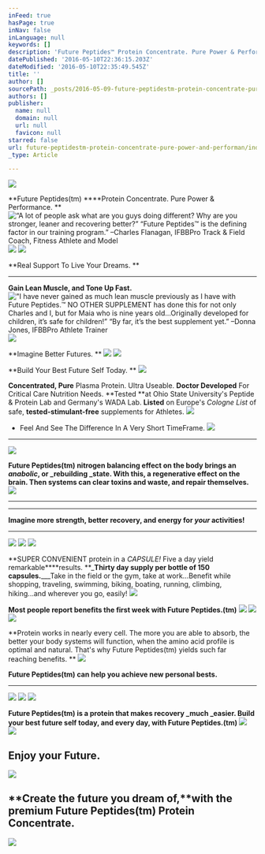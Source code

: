 ```yaml
---
inFeed: true
hasPage: true
inNav: false
inLanguage: null
keywords: []
description: 'Future Peptides™ Protein Concentrate. Pure Power & Performance. '
datePublished: '2016-05-10T22:36:15.203Z'
dateModified: '2016-05-10T22:35:49.545Z'
title: ''
author: []
sourcePath: _posts/2016-05-09-future-peptidestm-protein-concentrate-pure-power-and-performan.md
authors: []
publisher:
  name: null
  domain: null
  url: null
  favicon: null
starred: false
url: future-peptidestm-protein-concentrate-pure-power-and-performan/index.html
_type: Article

---
```

![](https://the-grid-user-content.s3-us-west-2.amazonaws.com/753a3931-3bcf-4483-9610-1bf921d19d45.jpg)

**Future Peptides(tm) ****Protein Concentrate. Pure Power & Performance. **
![“A lot of people ask what are you guys doing different? Why are you stronger, leaner and recovering better?”   “Future Peptides™ is the defining factor in our training program.”   –Charles Flanagan, IFBBPro Track & Field Coach, Fitness Athlete and Model   ](https://s3-us-west-2.amazonaws.com/the-grid-img/p/39dde58368ad9dfc10f4ed7e7925ba7c139123a8.jpg)
![](https://the-grid-user-content.s3-us-west-2.amazonaws.com/54445b8f-d591-46dd-b636-4d0ebc312751.jpg)
![](https://the-grid-user-content.s3-us-west-2.amazonaws.com/cd8c91bf-a5b9-4d71-899d-7f401cdf76a0.jpg)

**Real Support To Live Your Dreams. **

****

**Gain Lean Muscle, and Tone Up Fast.**
!["I have never gained as much lean muscle previously as I have with Future Peptides.™ NO OTHER SUPPLEMENT has done this for not only Charles and I, but for Maia who is nine years old…Originally developed for children, it’s safe for children!”  “By far, it’s the best supplement yet.”  –Donna Jones, IFBBPro Athlete Trainer](https://the-grid-user-content.s3-us-west-2.amazonaws.com/be76a7f7-46c1-412b-a283-c5028dd42296.jpg)
![](https://the-grid-user-content.s3-us-west-2.amazonaws.com/a14c2da5-ca84-444d-892c-8f96035a6850.jpg)

**Imagine Better Futures. **
![](https://the-grid-user-content.s3-us-west-2.amazonaws.com/5c525cc1-db32-4573-872b-355171d1f591.jpg)
![](https://the-grid-user-content.s3-us-west-2.amazonaws.com/b9bcc551-dabc-4fc6-bcf0-e18fa5cd2c0d.jpg)

**Build Your Best Future Self Today. **
![](https://the-grid-user-content.s3-us-west-2.amazonaws.com/a6eddc4a-35da-4964-867d-77084d338c47.jpg)

**Concentrated, Pure** Plasma Protein. Ultra Useable. **Doctor Developed** For Critical Care Nutrition Needs. **Tested **at Ohio State University's Peptide & Protein Lab and Germany's WADA Lab. **Listed** on Europe's _Cologne List_ of safe, **tested-stimulant-free** supplements for Athletes.
![](https://the-grid-user-content.s3-us-west-2.amazonaws.com/f84bfcaf-98fc-473e-9c7a-a6392e181eef.jpg)

* Feel And See The Difference In A Very Short TimeFrame.
![](https://the-grid-user-content.s3-us-west-2.amazonaws.com/3f4a3568-b8ae-451c-909c-698db941ef8e.jpg)

****
![](https://the-grid-user-content.s3-us-west-2.amazonaws.com/7cc75b24-6cb2-48e3-b9b8-1343ecb5eaf1.jpg)

**Future Peptides(tm) nitrogen balancing effect on the body brings an _anabolic_, or _rebuilding _state. With this, a regenerative effect on the brain. Then systems can clear toxins and waste, and repair themselves.**
![](https://the-grid-user-content.s3-us-west-2.amazonaws.com/18a5991a-1d1f-43c5-9fc3-00e2aa7ddbae.jpg)

****

****

**Imagine more strength, better recovery, and energy for _your_ activities!**

************
![](https://the-grid-user-content.s3-us-west-2.amazonaws.com/49833a33-9afe-4e8e-94cf-489eaf09e4c1.jpg)
![](https://the-grid-user-content.s3-us-west-2.amazonaws.com/61480531-6ab8-46df-bb7c-a04c8902b7ab.jpg)
![](https://the-grid-user-content.s3-us-west-2.amazonaws.com/55b841a1-8369-4eb0-8138-130370c7e2ca.jpg)

**SUPER CONVENIENT protein in a _CAPSULE!_ Five a day yield remarkable****results. **_**Thirty day supply per bottle of 150 capsules.**___Take in the field or the gym, take at work...Benefit while shopping, traveling, swimming, biking, boating, running, climbing, hiking...and wherever you go, easily!
![](https://the-grid-user-content.s3-us-west-2.amazonaws.com/b3b24040-001d-4162-af53-fcc714d475a7.jpg)

**Most people report benefits the first week with Future Peptides.(tm)**
![](https://the-grid-user-content.s3-us-west-2.amazonaws.com/8fa4e73b-06cb-4775-8529-4daa5a421e65.jpg)
![](https://the-grid-user-content.s3-us-west-2.amazonaws.com/225ac750-6e62-4209-a6df-b5f9024c0ae5.jpg)
![](https://the-grid-user-content.s3-us-west-2.amazonaws.com/1b2770e0-4352-418c-a5c2-ad5483788ce7.jpg)

**Protein works in nearly every cell. The more you are able to absorb, the better your body systems will function, when the amino acid profile is optimal and natural. That's why Future Peptides(tm) yields such far reaching benefits. **
![](https://the-grid-user-content.s3-us-west-2.amazonaws.com/68026ae8-e740-45cf-8f5b-c6f9fc4da081.jpg)

**Future Peptides(tm) can help you achieve new personal bests.**

****
![](https://the-grid-user-content.s3-us-west-2.amazonaws.com/fb8db2cb-5558-4946-bbeb-75b047e0711b.jpg)
![](https://the-grid-user-content.s3-us-west-2.amazonaws.com/a65ab9c1-33bc-4c30-ac51-85f85d1dae5f.jpg)
![](https://the-grid-user-content.s3-us-west-2.amazonaws.com/20b28060-0a2a-4f88-a0a6-d661208fe208.jpg)

**Future Peptides(tm) is a protein that makes recovery _much _easier. ****Build your best future self today, and every day, with Future Peptides.(tm)******
![](https://the-grid-user-content.s3-us-west-2.amazonaws.com/9fad33db-0b73-4899-ae24-66fc76614bc0.jpg)
![](https://the-grid-user-content.s3-us-west-2.amazonaws.com/f7b6bf38-c0fb-4f91-884e-7aa6085d2bd6.jpg)

## Enjoy your Future.
![](https://the-grid-user-content.s3-us-west-2.amazonaws.com/73ea65ba-0fee-4871-83b2-4d1820b78271.png)

## **Create the future you dream of,****with the premium Future Peptides(tm) Protein Concentrate.**
![](https://the-grid-user-content.s3-us-west-2.amazonaws.com/693b80c0-b3fb-419e-ac99-6ecae3b0b321.jpg)